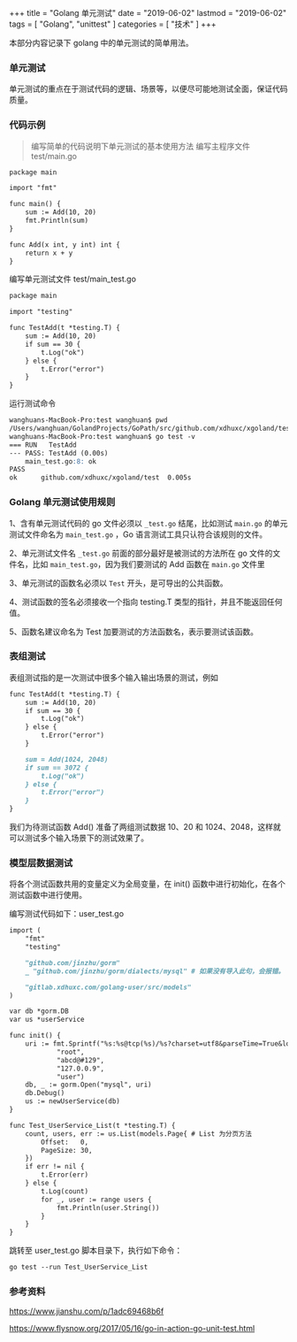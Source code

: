 +++
title = "Golang 单元测试"
date = "2019-06-02"
lastmod = "2019-06-02"
tags = [
    "Golang",
    "unittest"
]
categories = [
    "技术"
]
+++

本部分内容记录下 golang 中的单元测试的简单用法。

<!--more-->

### 单元测试
单元测试的重点在于测试代码的逻辑、场景等，以便尽可能地测试全面，保证代码质量。

### 代码示例
> 编写简单的代码说明下单元测试的基本使用方法
编写主程序文件 test/main.go
```markdown
package main

import "fmt"

func main() {
	sum := Add(10, 20)
	fmt.Println(sum)
}

func Add(x int, y int) int {
	return x + y
}
```
编写单元测试文件 test/main_test.go
```markdown
package main

import "testing"

func TestAdd(t *testing.T) {
	sum := Add(10, 20)
	if sum == 30 {
		t.Log("ok")
	} else {
		t.Error("error")
	}
}
```
运行测试命令
```markdown
wanghuans-MacBook-Pro:test wanghuan$ pwd
/Users/wanghuan/GolandProjects/GoPath/src/github.com/xdhuxc/xgoland/test
wanghuans-MacBook-Pro:test wanghuan$ go test -v
=== RUN   TestAdd
--- PASS: TestAdd (0.00s)
    main_test.go:8: ok
PASS
ok      github.com/xdhuxc/xgoland/test  0.005s
```

### Golang 单元测试使用规则
1、含有单元测试代码的 go 文件必须以 `_test.go` 结尾，比如测试 `main.go` 的单元测试文件命名为 `main_test.go` ，Go 语言测试工具只认符合该规则的文件。

2、单元测试文件名 `_test.go` 前面的部分最好是被测试的方法所在 go 文件的文件名，比如 `main_test.go`，因为我们要测试的 Add 函数在 `main.go` 文件里

3、单元测试的函数名必须以 `Test` 开头，是可导出的公共函数。

4、测试函数的签名必须接收一个指向 testing.T 类型的指针，并且不能返回任何值。

5、函数名建议命名为 Test 加要测试的方法函数名，表示要测试该函数。

### 表组测试
表组测试指的是一次测试中很多个输入输出场景的测试，例如
```markdown
func TestAdd(t *testing.T) {
	sum := Add(10, 20)
	if sum == 30 {
		t.Log("ok")
	} else {
		t.Error("error")
	}

	sum = Add(1024, 2048)
	if sum == 3072 {
		t.Log("ok")
	} else {
		t.Error("error")
	}
}
```
我们为待测试函数 Add() 准备了两组测试数据 10、20 和 1024、2048，这样就可以测试多个输入场景下的测试效果了。

### 模型层数据测试

将各个测试函数共用的变量定义为全局变量，在 init() 函数中进行初始化，在各个测试函数中进行使用。

编写测试代码如下：user_test.go
```markdown
import (
	"fmt"
	"testing"

	"github.com/jinzhu/gorm"
	_ "github.com/jinzhu/gorm/dialects/mysql" # 如果没有导入此句，会报错。

	"gitlab.xdhuxc.com/golang-user/src/models"
)

var db *gorm.DB
var us *userService

func init() {
    uri := fmt.Sprintf("%s:%s@tcp(%s)/%s?charset=utf8&parseTime=True&loc=Local",
    		"root",
    		"abcd@#129",
    		"127.0.0.9",
    		"user")
    db, _ := gorm.Open("mysql", uri)
    db.Debug()
    us := newUserService(db)
}

func Test_UserService_List(t *testing.T) {
	count, users, err := us.List(models.Page{ # List 为分页方法
		Offset:   0,
		PageSize: 30,
	})
	if err != nil {
		t.Error(err)
	} else {
		t.Log(count)
		for _, user := range users {
			fmt.Println(user.String())
		}
	}
}
```

跳转至 user_test.go 脚本目录下，执行如下命令：
```markdown
go test --run Test_UserService_List
```

### 参考资料
https://www.jianshu.com/p/1adc69468b6f

https://www.flysnow.org/2017/05/16/go-in-action-go-unit-test.html


